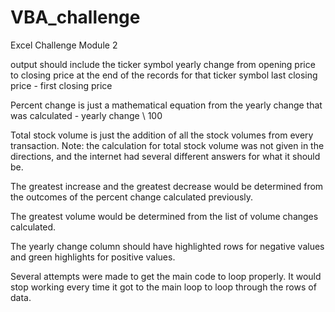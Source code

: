 # VBA_challenge
Excel Challenge Module 2

output should include the ticker symbol 
yearly change from opening price to closing price at the end of the records for that ticker symbol  last closing price - first closing price

Percent change is just a mathematical equation from the yearly change that was calculated - yearly change \ 100

Total stock volume is just the addition of all the stock volumes from every transaction. 
Note: the calculation for total stock volume was not given in the directions, and the internet had several different answers for what it should be. 

The greatest increase  and the greatest decrease would be determined from the outcomes of the percent change calculated previously.

The greatest volume would be determined from the list of volume changes calculated.



The yearly change column should have highlighted rows for negative values and green highlights for positive values.



Several attempts were made to get the main code to loop properly. It would stop working every time it got to the main loop to loop through the rows of data.


